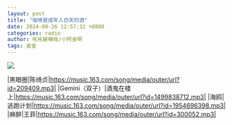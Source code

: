 ```yaml
---
layout: post
title: "咖啡是成年人白天的酒"
date: 2024-09-26 12:57:32 +0800
categories: radio
author: 吼吼破喉咙/小阿金啊
tags: 金金
---
```

![]({{site.baseurl}}/images/cover_20240926.jpg)

|黑眼圈|陈绮贞|https://music.163.com/song/media/outer/url?id=209409.mp3|
|Gemini（双子）|酒鬼在楼上|https://music.163.com/song/media/outer/url?id=1499838712.mp3|
|海鸥|逃跑计划|https://music.163.com/song/media/outer/url?id=1954696398.mp3|
|麻醉|王菲|https://music.163.com/song/media/outer/url?id=300052.mp3|

